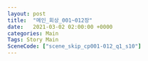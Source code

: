 ```yaml
---
layout: post
title:  "메인_회상_001~012장"
date:   2021-03-02 02:00:00 +0000
categories: Main
Tags: Story Main
SceneCode: ["scene_skip_cp001-012_q1_s10"]
---
```

